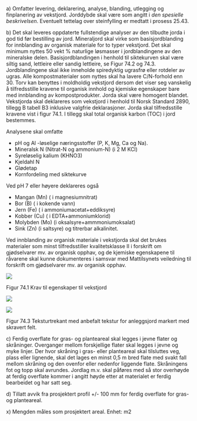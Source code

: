 a) Omfatter levering, deklarering, analyse, blanding, utlegging og finplanering av vekstjord. Jorddybde skal være som angitt i *den spesielle beskrivelsen*.
Eventuelt tettelag over steinfylling er medtatt i prosess 25.43.

b) Det skal leveres oppdaterte fullstendige analyser av den tilbudte jorda i god tid før bestilling av jord.
Mineraljord skal virke som basisjordblanding for innblanding av organisk materiale for to typer vekstjord.
Det skal minimum nyttes 50 vekt % naturlige løsmasser i jordblandingene av den mineralske delen. Basisjordblandingen i henhold til siktekurven skal være siltig sand, lettleire eller sandig lettleire, se Figur 74.2 og 74.3.
Jordblandingene skal ikke inneholde spiredyktig ugrasfrø eller rotdeler av ugras.
Alle kompostmaterialer som nyttes skal ha lavere C/N-forhold enn 30. Torv kan benyttes i moldholdig vekstjord dersom det viser seg vanskelig å tilfredsstille kravene til organisk innhold og kjemiske egenskaper bare med innblanding av kompostprodukter.
Jorda skal være homogent blandet.
Vekstjorda skal deklareres som vekstjord i henhold til Norsk Standard 2890, tillegg B tabell B3 inklusive valgfrie deklarasjoner.
Jorda skal tilfredsstille kravene vist i figur 74.1. I tillegg skal total organisk karbon (TOC) i jord bestemmes.

Analysene skal omfatte
-  pH og Al -løselige næringsstoffer (P, K, Mg, Ca og Na).
-  Mineralsk N (Nitrat-N og ammonium-N) (i 2 M KCl)
-  Syreløselig kalium (KHNO3)
-  Kjeldahl N
-  Glødetap
-  Kornfordeling med siktekurve

Ved pH 7 eller høyere deklareres også
-  Mangan (Mn) ( i magnesiumnitrat)
-  Bor (B) ( i kokende vann)
-  Jern (Fe) ( i ammoniumacetat+eddiksyre)
-  Kobber (Cu) ( i EDTA+ammoniumklorid)
-  Molybden (Mo) (i oksalsyre+ammmoniumoksalat)
-  Sink (Zn) (i saltsyre) og titrerbar alkalinitet.

Ved innblanding av organisk materiale i vekstjorda skal det brukes materialer som minst tilfredsstiller kvalitetsklasse II i forskrift om gjødselvarer mv. av organisk opphav, og de kjemiske egenskapene til råvarene skal kunne dokumenteres i samsvar med Mattilsynets veiledning til forskrift om gjødselvarer mv. av organisk opphav.

![](</74_44 1.png>)

Figur 74.1 Krav til egenskaper til vekstjord

![](</74_44 2.png>)

![](</74_44 3.png>)

Figur 74.3	  Teksturtrekant med anbefalt tekstur for anleggsjord markert med skravert felt.

c) Ferdig overflate for gras- og planteareal skal legges i jevne flater og skråninger. Overganger mellom forskjellige flater skal legges i jevne og myke linjer. Der hvor skråning i gras- eller planteareal skal tilsluttes veg, plass eller lignende, skal det lages en minst 0,5 m bred flate med svakt fall mellom skråning og den ovenfor eller nedenfor liggende flate. Skråningens fot og topp skal avrundes. Jordlag m.v. skal påføres med så stor overhøyde at ferdig overflate kommer i angitt høyde etter at materialet er ferdig bearbeidet og har satt seg.

d) Tillatt avvik fra prosjektert profil +/- 100 mm for ferdig overflate for gras- og planteareal.

x) Mengden måles som prosjektert areal. Enhet: m2

